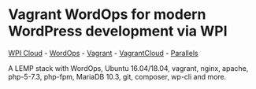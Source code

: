Vagrant WordOps for modern WordPress development via WPI
========================
[WPI Cloud](https://cloud.wpi.pw) - [WordOps](https://wordops.net) - [Vagrant](https://vagrantup.com/) - [VagrantCloud](https://app.vagrantup.com/wpi/boxes/box) - [Parallels](https://www.parallels.com)

A LEMP stack with WordOps, Ubuntu 16.04/18.04, vagrant, nginx, apache, php-5-7.3, php-fpm, MariaDB 10.3, git, composer, wp-cli and more.

